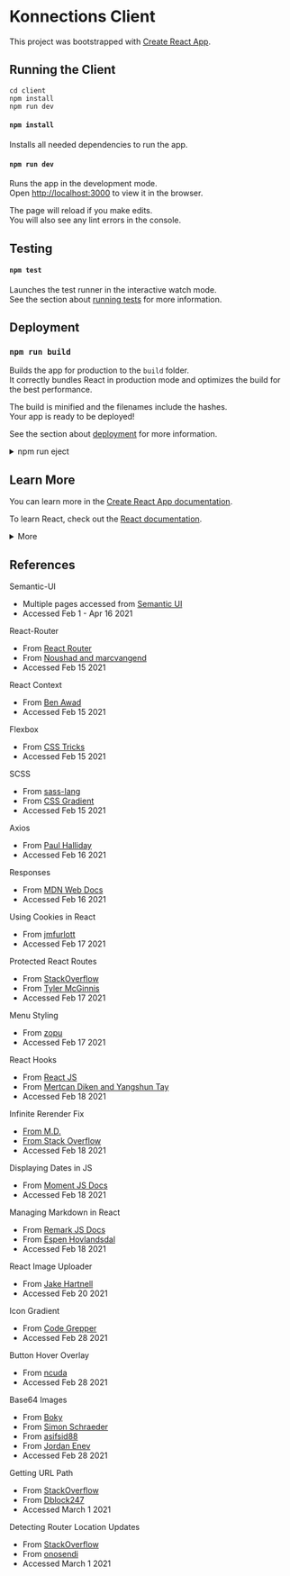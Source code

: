 # Konnections Client

This project was bootstrapped with [Create React App](https://github.com/facebook/create-react-app).

## Running the Client

```
cd client
npm install
npm run dev
```

#### `npm install`

Installs all needed dependencies to run the app.

#### `npm run dev`

Runs the app in the development mode.\
Open [http://localhost:3000](http://localhost:3000) to view it in the browser.

The page will reload if you make edits.\
You will also see any lint errors in the console.

## Testing

#### `npm test`

Launches the test runner in the interactive watch mode.\
See the section about [running tests](https://facebook.github.io/create-react-app/docs/running-tests) for more information.

## Deployment

### `npm run build`

Builds the app for production to the `build` folder.\
It correctly bundles React in production mode and optimizes the build for the best performance.

The build is minified and the filenames include the hashes.\
Your app is ready to be deployed!

See the section about [deployment](https://facebook.github.io/create-react-app/docs/deployment) for more information.

<details>
<summary> npm run eject</summary>
 
**Note: this is a one-way operation. Once you `eject`, you can’t go back!**

If you aren’t satisfied with the build tool and configuration choices, you can `eject` at any time. This command will remove the single build dependency from your project.

Instead, it will copy all the configuration files and the transitive dependencies (webpack, Babel, ESLint, etc) right into your project so you have full control over them. All of the commands except `eject` will still work, but they will point to the copied scripts so you can tweak them. At this point you’re on your own.

You don’t have to ever use `eject`. The curated feature set is suitable for small and middle deployments, and you shouldn’t feel obligated to use this feature. However we understand that this tool wouldn’t be useful if you couldn’t customize it when you are ready for it.

</details>

## Learn More

You can learn more in the [Create React App documentation](https://facebook.github.io/create-react-app/docs/getting-started).

To learn React, check out the [React documentation](https://reactjs.org/).

<details>
<summary>More</summary>

### Code Splitting

This section has moved here: [https://facebook.github.io/create-react-app/docs/code-splitting](https://facebook.github.io/create-react-app/docs/code-splitting)

### Analyzing the Bundle Size

This section has moved here: [https://facebook.github.io/create-react-app/docs/analyzing-the-bundle-size](https://facebook.github.io/create-react-app/docs/analyzing-the-bundle-size)

### Making a Progressive Web App

This section has moved here: [https://facebook.github.io/create-react-app/docs/making-a-progressive-web-app](https://facebook.github.io/create-react-app/docs/making-a-progressive-web-app)

### Advanced Configuration

This section has moved here: [https://facebook.github.io/create-react-app/docs/advanced-configuration](https://facebook.github.io/create-react-app/docs/advanced-configuration)

### `npm run build` fails to minify

This section has moved here: [https://facebook.github.io/create-react-app/docs/troubleshooting#npm-run-build-fails-to-minify](https://facebook.github.io/create-react-app/docs/troubleshooting#npm-run-build-fails-to-minify)

</details>

## References

Semantic-UI

- Multiple pages accessed from [Semantic UI](https://react.semantic-ui.com/usage)
- Accessed Feb 1 - Apr 16 2021

React-Router

- From [React Router](https://reactrouter.com/web/guides/quick-start)
- From [Noushad and marcvangend](https://stackoverflow.com/questions/34735580/how-to-do-a-redirect-to-another-route-with-react-router)
- Accessed Feb 15 2021

React Context

- From [Ben Awad](https://www.youtube.com/watch?v=lhMKvyLRWo0)
- Accessed Feb 15 2021

Flexbox

- From [CSS Tricks](https://css-tricks.com/snippets/css/a-guide-to-flexbox/)
- Accessed Feb 15 2021

SCSS

- From [sass-lang](https://sass-lang.com/documentation/syntax)
- From [CSS Gradient](https://cssgradient.io/)
- Accessed Feb 15 2021

Axios

- From [Paul Halliday](https://www.digitalocean.com/community/tutorials/react-axios-react)
- Accessed Feb 16 2021

Responses

- From [MDN Web Docs](https://developer.mozilla.org/en-US/docs/Web/API/Response)
- Accessed Feb 16 2021

Using Cookies in React

- From [jmfurlott](https://www.jmfurlott.com/handling-user-session-react-context/)
- Accessed Feb 17 2021

Protected React Routes

- From [StackOverflow](https://stackoverflow.com/a/43171515)
- From [Tyler McGinnis](https://stackoverflow.com/users/1867084/tyler-mcginnis)
- Accessed Feb 17 2021

Menu Styling

- From [zopu](https://github.com/Semantic-Org/Semantic-UI-React/issues/3894)
- Accessed Feb 17 2021

React Hooks

- From [React JS](https://reactjs.org/docs/hooks-reference.html)
- From [Mertcan Diken and Yangshun Tay](https://stackoverflow.com/questions/53945763/componentdidmount-equivalent-on-a-react-function-hooks-component)
- Accessed Feb 18 2021

Infinite Rerender Fix

- [From M.D.](https://stackoverflow.com/users/7006105/m-d)
- [From Stack Overflow](https://stackoverflow.com/questions/54219194/updating-react-context-from-consumer-componentdidmount-causes-infinite-re-render)
- Accessed Feb 18 2021

Displaying Dates in JS

- From [Moment JS Docs](https://momentjs.com/docs/#/displaying/format/)
- Accessed Feb 18 2021

Managing Markdown in React

- From [Remark JS Docs](https://github.com/remarkjs/react-markdown#use)
- From [Espen Hovlandsdal](https://espen.codes/)
- Accessed Feb 18 2021

React Image Uploader

- From [Jake Hartnell](https://github.com/jakehartnell/react-images-upload#readme)
- Accessed Feb 20 2021

Icon Gradient

- From [Code Grepper](https://www.codegrepper.com/code-examples/css/change+icon+color+to+gradient+css)
- Accessed Feb 28 2021

Button Hover Overlay

- From [ncuda](https://stackoverflow.com/questions/21423422/color-transparency-overlay-on-hover)
- Accessed Feb 28 2021

Base64 Images

- From [Boky](https://stackoverflow.com/questions/47176280/how-to-convert-files-to-base64-in-react)
- From [Simon Schraeder](https://simon-schraeder.de/posts/filereader-async/)
- From [asifsid88](https://stackoverflow.com/questions/14867835/get-substring-between-two-characters-using-javascript)
- From [Jordan Enev](https://stackoverflow.com/questions/42395034/how-to-display-binary-data-as-image-in-react)
- Accessed Feb 28 2021

Getting URL Path

- From [StackOverflow](https://stackoverflow.com/a/40725409)
- From [Dblock247](https://stackoverflow.com/users/1762404/dblock247)
- Accessed March 1 2021

Detecting Router Location Updates

- From [StackOverflow](https://stackoverflow.com/a/61153138)
- From [onosendi](https://stackoverflow.com/users/12241335/onosendi)
- Accessed March 1 2021
